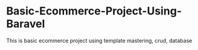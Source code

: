 # Basic-Ecommerce-Project-Using-Baravel
This is basic ecommerce project using template mastering, crud, database
